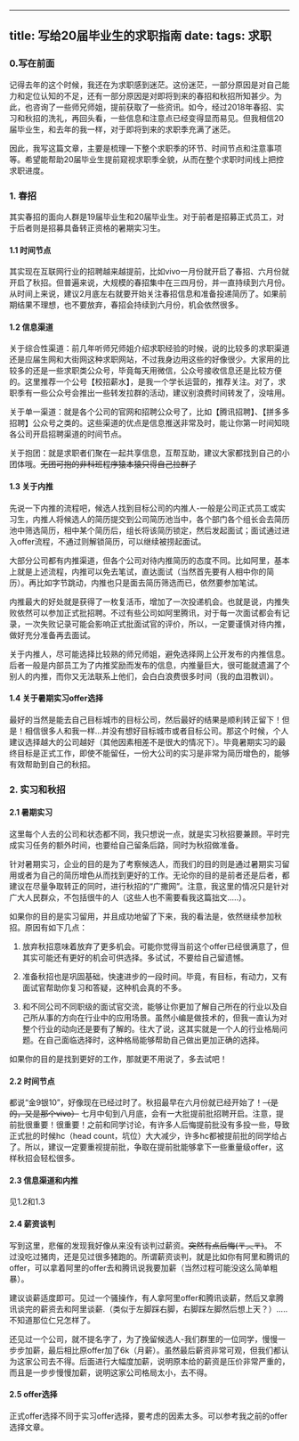 
---
title: 写给20届毕业生的求职指南
date: 
tags: 求职
---

<!-- more -->

### 0.写在前面

记得去年的这个时候，我还在为求职感到迷茫。这份迷茫，一部分原因是对自己能力和定位认知的不足，还有一部分原因是对即将到来的春招和秋招所知甚少。为此，也咨询了一些师兄师姐，提前获取了一些资讯。如今，经过2018年春招、实习和秋招的洗礼，再回头看，一些信息和注意点已经变得显而易见。但我相信20届毕业生，和去年的我一样，对于即将到来的求职季充满了迷茫。

因此，我写这篇文章，主要是梳理一下整个求职季的环节、时间节点和注意事项等。希望能帮助20届毕业生提前窥视求职季全貌，从而在整个求职时间线上把控求职进度。

### 1. 春招

其实春招的面向人群是19届毕业生和20届毕业生。对于前者是招募正式员工，对于后者则是招募具备转正资格的暑期实习生。

#### 1.1 时间节点

其实现在互联网行业的招聘越来越提前，比如vivo一月份就开启了春招、六月份就开启了秋招。但普遍来说，大规模的春招集中在三四月份，并一直持续到六月份。从时间上来说，建议2月底左右就要开始关注春招信息和准备投递简历了。如果前期结果不理想，也不要放弃，春招会持续到六月份，机会依然很多。

#### 1.2 信息渠道

关于综合性渠道：前几年听师兄师姐介绍求职经验的时候，说的比较多的求职渠道还是应届生网和大街网这种求职网站，不过我身边用这些的好像很少。大家用的比较多的还是一些求职类公众号，毕竟每天用微信，公众号接收信息还是比较方便的。这里推荐一个公号【校招薪水】，是我一个学长运营的，推荐关注。对了，求职季有一些公众号会推出一些转发拉群的活动，建议别浪费时间转发了，没啥用。

关于单一渠道：就是各个公司的官网和招聘公众号了，比如【腾讯招聘】、【拼多多招聘】公众号之类的。这些渠道的优点是信息推送非常及时，能让你第一时间知晓各公司开启招聘渠道的时间节点。

关于抱团：就是求职者们聚在一起共享信息，互帮互助，建议大家都找到自己的小团体哦。~~无团可抱的非科班程序猿本猿只得自己拉群了~~

#### 1.3 关于内推

先说一下内推的流程吧，候选人找到目标公司的内推人-一般是公司正式员工或实习生，内推人将候选人的简历提交到公司简历池当中，各个部门各个组长会去简历池中筛选简历，相中某个简历后，组长将该简历锁定，然后发起面试；面试通过进入offer流程，不通过则解锁简历，可以继续被捞起面试。

大部分公司都有内推渠道，但各个公司对待内推简历的态度不同。比如阿里，基本上就是上述流程，内推可以免去笔试，直达面试（当然首先要有人相中你的简历）。再比如字节跳动，内推也只是面去简历筛选而已，依然要参加笔试。

内推最大的好处就是获得了一枚复活币，增加了一次投递机会。也就是说，内推失败依然可以参加正式批招聘。不过有些公司如阿里腾讯，对于每一次面试都会有记录，一次失败记录可能会影响正式批面试官的评价，所以，一定要谨慎对待内推，做好充分准备再去面试。

关于内推人，尽可能选择比较熟的师兄师姐，避免选择网上公开发布的内推信息。后者一般是内部员工为了内推奖励而发布的信息，内推量巨大，很可能就遗漏了个别人的内推，而你又无法联系上他们，会白白浪费很多时间（我的血泪教训）。

#### 1.4 关于暑期实习offer选择

最好的当然是能去自己目标城市的目标公司，然后最好的结果是顺利转正留下！但是！相信很多人和我一样...并没有想好目标城市或者目标公司。那这个时候，个人建议选择越大的公司越好（其他因素相差不是很大的情况下）。毕竟暑期实习的最终目标是正式工作，即使不能留任，一份大公司的实习是非常为简历增色的，能够有效帮助到自己的秋招。

### 2. 实习和秋招

#### 2.1 暑期实习

这里每个人去的公司和状态都不同，我只想说一点，就是实习秋招要兼顾。平时完成实习任务的额外时间，也要给自己留条后路，同时为秋招做准备。

针对暑期实习，企业的目的是为了考察候选人，而我们的目的则是通过暑期实习留用或者为自己的简历增色从而找到更好的工作。无论你的目的是前者还是后者，都建议在尽量争取转正的同时，进行秋招的“广撒网”。注意，我这里的情况只是针对广大人民群众，不包括很牛的人（这些人也不需要看我这篇拙文.....）。

如果你的目的是实习留用，并且成功地留了下来，我的看法是，依然继续参加秋招。原因有如下几点：

1. 放弃秋招意味着放弃了更多机会。可能你觉得当前这个offer已经很满意了，但其实可能还有更好的机会可供选择。多试试，不要给自己留遗憾。

2. 准备秋招也是巩固基础，快速进步的一段时间。毕竟，有目标，有动力，又有面试官帮助你复习和答疑，这种机会真的不多。

3. 和不同公司不同职级的面试官交流，能够让你更加了解自己所在的行业以及自己所从事的方向在行业中的应用场景。虽然小编是做技术的，但我一直认为对整个行业的动向还是要有了解的。往大了说，这其实就是一个人的行业格局问题。在自己面临选择时，这种格局能够帮助自己做出更加正确的选择。

如果你的目的是找到更好的工作，那就更不用说了，多去试吧！

#### 2.2 时间节点

都说“金9银10”，好像现在已经过时了。秋招最早在六月份就已经开始了！~~（是的，又是那个vivo）~~ 七月中旬到八月底，会有一大批提前批招聘开启。注意，提前批很重要！很重要！之前和同学讨论，有许多人后悔提前批没有多投一些，导致正式批的时候hc（head count，坑位）大大减少，许多hc都被提前批的同学给占了。所以，建议一定要重视提前批，争取在提前批能够拿下一些重量级offer，这样秋招会轻松很多。

#### 2.3 信息渠道和内推

见1.2和1.3

#### 2.4 薪资谈判

写到这里，悲催的发现我好像从来没有谈判过薪资。~~突然有点后悔(〒︿〒)~~。 不过没吃过猪肉，还是见过很多猪跑的。所谓薪资谈判，就是比如你有阿里和腾讯的offer，可以拿着阿里的offer去和腾讯说我要加薪（当然过程可能没这么简单粗暴）。

建议谈薪适度即可。见过一个骚操作，有人拿阿里offer和腾讯谈薪，然后又拿腾讯谈完的薪资去和阿里谈薪.（类似于左脚踩右脚，右脚踩左脚然后想上天？）.....不知道那位仁兄怎样了。

还见过一个公司，就不提名字了，为了挽留候选人-我们群里的一位同学，慢慢一步步加薪，最后相比原offer加了6k（月薪）。虽然最后薪资非常可观，但我们都认为这家公司去不得。后面进行大幅度加薪，说明原本给的薪资是压价非常严重的，而且是一步步慢慢加薪，说明这家公司格局太小，去不得。

#### 2.5 offer选择

正式offer选择不同于实习offer选择，要考虑的因素太多。可以参考我之前的offer选择文章。
